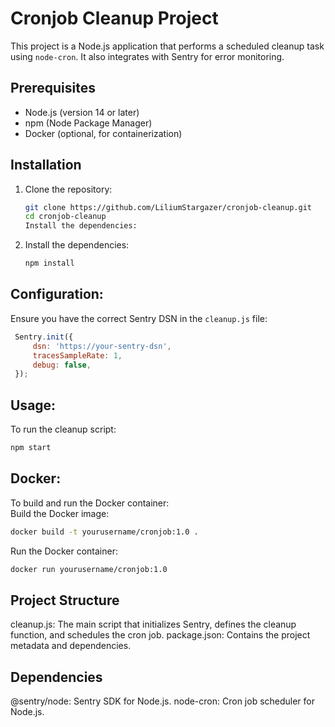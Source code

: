 # Cronjob Cleanup Project

This project is a Node.js application that performs a scheduled cleanup task using `node-cron`. It also integrates with Sentry for error monitoring.

## Prerequisites

- Node.js (version 14 or later)
- npm (Node Package Manager)
- Docker (optional, for containerization)

## Installation

1. Clone the repository:

   ```sh
   git clone https://github.com/LiliumStargazer/cronjob-cleanup.git
   cd cronjob-cleanup
   Install the dependencies:  
     ```
2. Install the dependencies:

   ```sh
   npm install
   ```
## Configuration:

   Ensure you have the correct Sentry DSN in the `cleanup.js` file:

   ```javascript
    Sentry.init({
        dsn: 'https://your-sentry-dsn',
        tracesSampleRate: 1,
        debug: false,
    });
   ```

## Usage:

To run the cleanup script:
   ```sh
   npm start
   ```

## Docker:
To build and run the Docker container:  
Build the Docker image:  
   ```sh
docker build -t yourusername/cronjob:1.0 .
   ```
Run the Docker container:
   ```sh
docker run yourusername/cronjob:1.0
   ```

## Project Structure
cleanup.js: The main script that initializes Sentry, defines the cleanup function, and schedules the cron job.
package.json: Contains the project metadata and dependencies.

## Dependencies

@sentry/node: Sentry SDK for Node.js.
node-cron: Cron job scheduler for Node.js.